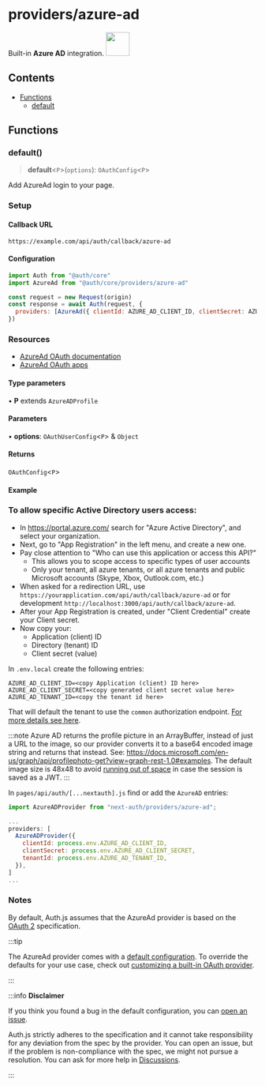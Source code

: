 # providers/azure-ad

<div style={{backgroundColor: "#0072c6", display: "flex", justifyContent: "space-between", color: "#fff", padding: 16}}>
<span>Built-in <b>Azure AD</b> integration.</span>
<a href="https://learn.microsoft.com/en-us/azure/active-directory">
  <img style={{display: "block"}} src="https://authjs.dev/img/providers/azure.svg" height="48" width="48"/>
</a>
</div>

## Contents

- [Functions](azure-ad.md#functions)
    - [default](azure-ad.md#default)

## Functions

### default()

> **default**\<`P`\>(`options`): `OAuthConfig`\<`P`\>

Add AzureAd login to your page.

### Setup

#### Callback URL
```
https://example.com/api/auth/callback/azure-ad
```

#### Configuration
```js
import Auth from "@auth/core"
import AzureAd from "@auth/core/providers/azure-ad"

const request = new Request(origin)
const response = await Auth(request, {
  providers: [AzureAd({ clientId: AZURE_AD_CLIENT_ID, clientSecret: AZURE_AD_CLIENT_SECRET })],
})
```

### Resources

 - [AzureAd OAuth documentation](https://docs.microsoft.com/en-us/azure/active-directory/develop/v2-oauth2-auth-code-flow/)
 - [AzureAd OAuth apps](https://docs.microsoft.com/en-us/azure/active-directory/develop/quickstart-register-app/)

#### Type parameters

• **P** extends `AzureADProfile`

#### Parameters

• **options**: `OAuthUserConfig`\<`P`\> & `Object`

#### Returns

`OAuthConfig`\<`P`\>

#### Example

### To allow specific Active Directory users access:

- In https://portal.azure.com/ search for "Azure Active Directory", and select your organization.
- Next, go to "App Registration" in the left menu, and create a new one.
- Pay close attention to "Who can use this application or access this API?"
  - This allows you to scope access to specific types of user accounts
  - Only your tenant, all azure tenants, or all azure tenants and public Microsoft accounts (Skype, Xbox, Outlook.com, etc.)
- When asked for a redirection URL, use `https://yourapplication.com/api/auth/callback/azure-ad` or for development `http://localhost:3000/api/auth/callback/azure-ad`.
- After your App Registration is created, under "Client Credential" create your Client secret.
- Now copy your:
  - Application (client) ID
  - Directory (tenant) ID
  - Client secret (value)

In `.env.local` create the following entries:

```
AZURE_AD_CLIENT_ID=<copy Application (client) ID here>
AZURE_AD_CLIENT_SECRET=<copy generated client secret value here>
AZURE_AD_TENANT_ID=<copy the tenant id here>
```

That will default the tenant to use the `common` authorization endpoint. [For more details see here](https://docs.microsoft.com/en-us/azure/active-directory/develop/active-directory-v2-protocols#endpoints).

:::note
Azure AD returns the profile picture in an ArrayBuffer, instead of just a URL to the image, so our provider converts it to a base64 encoded image string and returns that instead. See: https://docs.microsoft.com/en-us/graph/api/profilephoto-get?view=graph-rest-1.0#examples. The default image size is 48x48 to avoid [running out of space](https://next-auth.js.org/faq#:~:text=What%20are%20the%20disadvantages%20of%20JSON%20Web%20Tokens%3F) in case the session is saved as a JWT.
:::

In `pages/api/auth/[...nextauth].js` find or add the `AzureAD` entries:

```js
import AzureADProvider from "next-auth/providers/azure-ad";

...
providers: [
  AzureADProvider({
    clientId: process.env.AZURE_AD_CLIENT_ID,
    clientSecret: process.env.AZURE_AD_CLIENT_SECRET,
    tenantId: process.env.AZURE_AD_TENANT_ID,
  }),
]
...

```

### Notes

By default, Auth.js assumes that the AzureAd provider is
based on the [OAuth 2](https://www.rfc-editor.org/rfc/rfc6749.html) specification.

:::tip

The AzureAd provider comes with a [default configuration](https://github.com/nextauthjs/next-auth/blob/main/packages/core/src/providers/azure-ad.ts).
To override the defaults for your use case, check out [customizing a built-in OAuth provider](https://authjs.dev/guides/providers/custom-provider#override-default-options).

:::

:::info **Disclaimer**

If you think you found a bug in the default configuration, you can [open an issue](https://authjs.dev/new/provider-issue).

Auth.js strictly adheres to the specification and it cannot take responsibility for any deviation from
the spec by the provider. You can open an issue, but if the problem is non-compliance with the spec,
we might not pursue a resolution. You can ask for more help in [Discussions](https://authjs.dev/new/github-discussions).

:::
